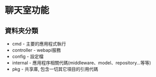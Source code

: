 # 聊天室功能

## 資料夾分類
* cmd - 主要的應用程式執行
* controller - webapi服務
* config - 設定檔
* internal - 應用程序相關代碼(middleware、model、repository...等等)
* pkg - 共享庫, 包含一切其它項目的引用代碼